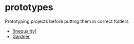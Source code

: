 # prototypes
Prototyping projects before putting them in correct folders
- [[Inequality]](RA.md)
- [Gardner](Gardner.md)
